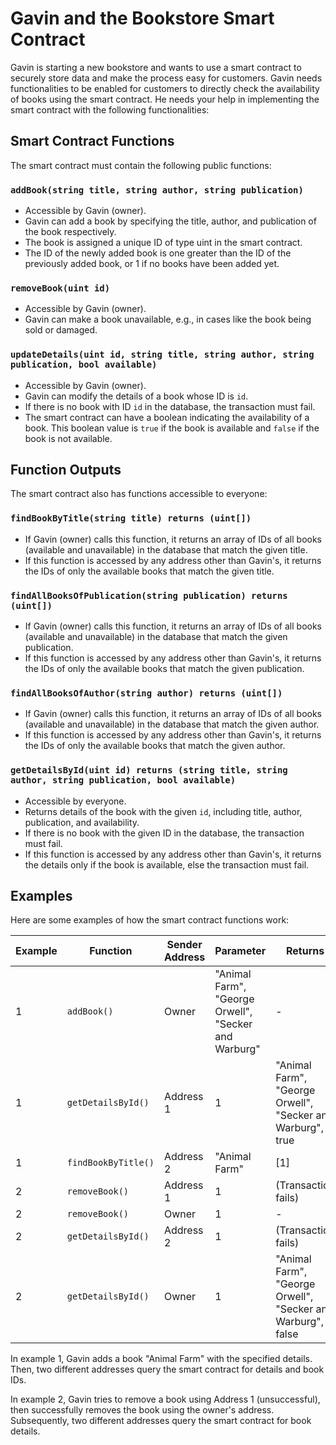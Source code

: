 # Gavin and the Bookstore Smart Contract

Gavin is starting a new bookstore and wants to use a smart contract to securely store data and make the process easy for customers. Gavin needs functionalities to be enabled for customers to directly check the availability of books using the smart contract. He needs your help in implementing the smart contract with the following functionalities:

## Smart Contract Functions

The smart contract must contain the following public functions:

### `addBook(string title, string author, string publication)`

- Accessible by Gavin (owner).
- Gavin can add a book by specifying the title, author, and publication of the book respectively.
- The book is assigned a unique ID of type uint in the smart contract.
- The ID of the newly added book is one greater than the ID of the previously added book, or 1 if no books have been added yet.

### `removeBook(uint id)`

- Accessible by Gavin (owner).
- Gavin can make a book unavailable, e.g., in cases like the book being sold or damaged.

### `updateDetails(uint id, string title, string author, string publication, bool available)`

- Accessible by Gavin (owner).
- Gavin can modify the details of a book whose ID is `id`.
- If there is no book with ID `id` in the database, the transaction must fail.
- The smart contract can have a boolean indicating the availability of a book. This boolean value is `true` if the book is available and `false` if the book is not available.

## Function Outputs

The smart contract also has functions accessible to everyone:

### `findBookByTitle(string title) returns (uint[])`

- If Gavin (owner) calls this function, it returns an array of IDs of all books (available and unavailable) in the database that match the given title.
- If this function is accessed by any address other than Gavin's, it returns the IDs of only the available books that match the given title.

### `findAllBooksOfPublication(string publication) returns (uint[])`

- If Gavin (owner) calls this function, it returns an array of IDs of all books (available and unavailable) in the database that match the given publication.
- If this function is accessed by any address other than Gavin's, it returns the IDs of only the available books that match the given publication.

### `findAllBooksOfAuthor(string author) returns (uint[])`

- If Gavin (owner) calls this function, it returns an array of IDs of all books (available and unavailable) in the database that match the given author.
- If this function is accessed by any address other than Gavin's, it returns the IDs of only the available books that match the given author.

### `getDetailsById(uint id) returns (string title, string author, string publication, bool available)`

- Accessible by everyone.
- Returns details of the book with the given `id`, including title, author, publication, and availability.
- If there is no book with the given ID in the database, the transaction must fail.
- If this function is accessed by any address other than Gavin's, it returns the details only if the book is available, else the transaction must fail.

## Examples

Here are some examples of how the smart contract functions work:

| Example | Function            | Sender Address | Parameter                                            | Returns                                                     |
| ------- | ------------------- | -------------- | ---------------------------------------------------- | ----------------------------------------------------------- |
| 1       | `addBook()`         | Owner          | "Animal Farm", "George Orwell", "Secker and Warburg" | -                                                           |
| 1       | `getDetailsById()`  | Address 1      | 1                                                    | "Animal Farm", "George Orwell", "Secker and Warburg", true  |
| 1       | `findBookByTitle()` | Address 2      | "Animal Farm"                                        | [1]                                                         |
| 2       | `removeBook()`      | Address 1      | 1                                                    | (Transaction fails)                                         |
| 2       | `removeBook()`      | Owner          | 1                                                    | -                                                           |
| 2       | `getDetailsById()`  | Address 2      | 1                                                    | (Transaction fails)                                         |
| 2       | `getDetailsById()`  | Owner          | 1                                                    | "Animal Farm", "George Orwell", "Secker and Warburg", false |

In example 1, Gavin adds a book "Animal Farm" with the specified details. Then, two different addresses query the smart contract for details and book IDs.

In example 2, Gavin tries to remove a book using Address 1 (unsuccessful), then successfully removes the book using the owner's address. Subsequently, two different addresses query the smart contract for book details.
